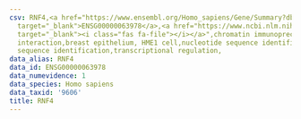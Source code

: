 ```yaml
---
csv: RNF4,<a href="https://www.ensembl.org/Homo_sapiens/Gene/Summary?db=core;g=ENSG00000063978"
  target="_blank">ENSG00000063978</a>,<a href="https://www.ncbi.nlm.nih.gov/pubmed/22863008"
  target="_blank"><i class="fas fa-file"></i></a>",chromatin immunoprecipitation assay,direct
  interaction,breast epithelium, HME1 cell,nucleotide sequence identification,nucleotide
  sequence identification,transcriptional regulation,
data_alias: RNF4
data_id: ENSG00000063978
data_numevidence: 1
data_species: Homo sapiens
data_taxid: '9606'
title: RNF4
---
```

